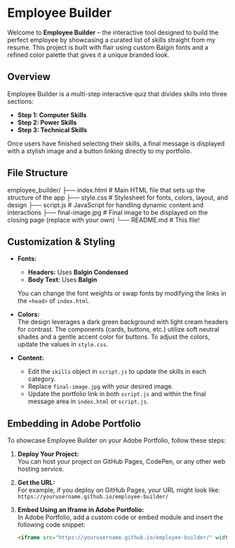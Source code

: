 
# Employee Builder

Welcome to **Employee Builder** – the interactive tool designed to build the perfect employee by showcasing a curated list of skills straight from my resume. This project is built with flair using custom Balgin fonts and a refined color palette that gives it a unique branded look.

## Overview

Employee Builder is a multi-step interactive quiz that divides skills into three sections:
- **Step 1: Computer Skills**
- **Step 2: Power Skills**
- **Step 3: Technical Skills**

Once users have finished selecting their skills, a final message is displayed with a stylish image and a button linking directly to my portfolio.

## File Structure
employee_builder/
├── index.html         # Main HTML file that sets up the structure of the app
├── style.css          # Stylesheet for fonts, colors, layout, and design
├── script.js          # JavaScript for handling dynamic content and interactions
├── final-image.jpg    # Final image to be displayed on the closing page (replace with your own)
└── README.md          # This file!
## Customization & Styling

- **Fonts:**  
  - **Headers:** Uses **Balgin Condensed**
  - **Body Text:** Uses **Balgin**

  You can change the font weights or swap fonts by modifying the links in the `<head>` of `index.html`.

- **Colors:**  
  The design leverages a dark green background with light cream headers for contrast. The components (cards, buttons, etc.) utilize soft neutral shades and a gentle accent color for buttons. To adjust the colors, update the values in `style.css`.

- **Content:**  
  - Edit the `skills` object in `script.js` to update the skills in each category.
  - Replace `final-image.jpg` with your desired image.
  - Update the portfolio link in both `script.js` and within the final message area in `index.html` or `script.js`.

## Embedding in Adobe Portfolio

To showcase Employee Builder on your Adobe Portfolio, follow these steps:

1. **Deploy Your Project:**  
   You can host your project on GitHub Pages, CodePen, or any other web hosting service.

2. **Get the URL:**  
   For example, if you deploy on GitHub Pages, your URL might look like:  
   `https://yourusername.github.io/employee-builder/`

3. **Embed Using an Iframe in Adobe Portfolio:**  
   In Adobe Portfolio, add a custom code or embed module and insert the following code snippet:
   ```html
   <iframe src="https://yourusername.github.io/employee-builder/" width="100%" height="600" frameborder="0"></iframe>